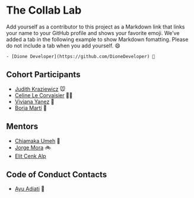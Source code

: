 # The Collab Lab

Add yourself as a contributor to this project as a Markdown link that links your name to your GitHub profile and shows your favorite emoji. We've added a tab in the following example to show Markdown fomatting. Please do not include a tab when you add yourself. 😄

    - [Dione Developer](https://github.com/DioneDeveloper) 💅

## Cohort Participants

- [Judith Kraziewicz](https://github.com/BikeMouse) 🐭
- [Celine Le Corvaisier](https://github.com/ocsiddisco) 🧙‍♀️
- [Viviana Yanez](https://github.com/vivitt) 🐝
- [Borja Martí](https://github.com/borjaMarti) 🌱

## Mentors

- [Chiamaka Umeh](https://github.com/amaka202) 💅
- [Jorge Mora](https://github.com/llyorshch) 🚲
- [Elit Cenk Alp](https://github.com/elitcenk)

## Code of Conduct Contacts

- [Ayu Adiati](https://github.com/adiati98) 🤩

